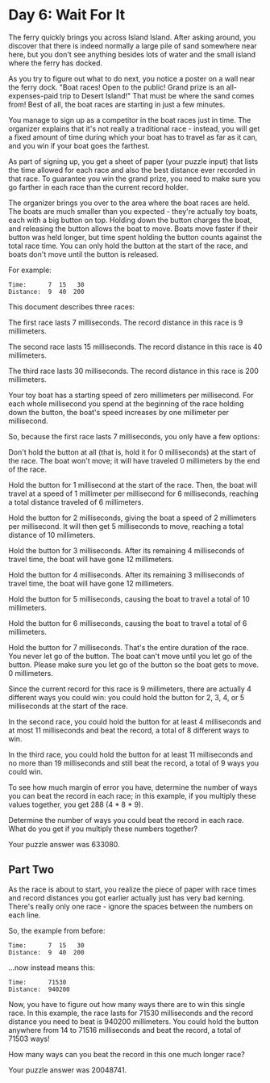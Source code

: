 # Day 6: Wait For It
The ferry quickly brings you across Island Island. After asking around, you
discover that there is indeed normally a large pile of sand somewhere near
here, but you don't see anything besides lots of water and the small island
where the ferry has docked.

As you try to figure out what to do next, you notice a poster on a wall near
the ferry dock. "Boat races! Open to the public! Grand prize is an
all-expenses-paid trip to Desert Island!" That must be where the sand comes
from! Best of all, the boat races are starting in just a few minutes.

You manage to sign up as a competitor in the boat races just in time. The
organizer explains that it's not really a traditional race - instead, you will
get a fixed amount of time during which your boat has to travel as far as it
can, and you win if your boat goes the farthest.

As part of signing up, you get a sheet of paper (your puzzle input) that lists
the time allowed for each race and also the best distance ever recorded in that
race. To guarantee you win the grand prize, you need to make sure you go
farther in each race than the current record holder.

The organizer brings you over to the area where the boat races are held. The
boats are much smaller than you expected - they're actually toy boats, each
with a big button on top. Holding down the button charges the boat, and
releasing the button allows the boat to move. Boats move faster if their button
was held longer, but time spent holding the button counts against the total
race time. You can only hold the button at the start of the race, and boats
don't move until the button is released.

For example:

    Time:      7  15   30
    Distance:  9  40  200

This document describes three races:

The first race lasts 7 milliseconds. The record distance in this race is 9
millimeters.

The second race lasts 15 milliseconds. The record distance in this race is 40
millimeters.

The third race lasts 30 milliseconds. The record distance in this race is 200
millimeters.

Your toy boat has a starting speed of zero millimeters per millisecond. For
each whole millisecond you spend at the beginning of the race holding down the
button, the boat's speed increases by one millimeter per millisecond.

So, because the first race lasts 7 milliseconds, you only have a few options:

Don't hold the button at all (that is, hold it for 0 milliseconds) at the start
of the race. The boat won't move; it will have traveled 0 millimeters by the
end of the race.

Hold the button for 1 millisecond at the start of the race. Then, the boat will
travel at a speed of 1 millimeter per millisecond for 6 milliseconds, reaching
a total distance traveled of 6 millimeters.

Hold the button for 2 milliseconds, giving the boat a speed of 2 millimeters
per millisecond. It will then get 5 milliseconds to move, reaching a total
distance of 10 millimeters.

Hold the button for 3 milliseconds. After its remaining 4 milliseconds of
travel time, the boat will have gone 12 millimeters.

Hold the button for 4 milliseconds. After its remaining 3 milliseconds of
travel time, the boat will have gone 12 millimeters.

Hold the button for 5 milliseconds, causing the boat to travel a total of 10
millimeters.

Hold the button for 6 milliseconds, causing the boat to travel a total of 6
millimeters.

Hold the button for 7 milliseconds. That's the entire duration of the race. You
never let go of the button. The boat can't move until you let go of the button.
Please make sure you let go of the button so the boat gets to move. 0
millimeters.

Since the current record for this race is 9 millimeters, there are actually 4
different ways you could win: you could hold the button for 2, 3, 4, or 5
milliseconds at the start of the race.

In the second race, you could hold the button for at least 4 milliseconds and
at most 11 milliseconds and beat the record, a total of 8 different ways to
win.

In the third race, you could hold the button for at least 11 milliseconds and
no more than 19 milliseconds and still beat the record, a total of 9 ways you
could win.

To see how much margin of error you have, determine the number of ways you can
beat the record in each race; in this example, if you multiply these values
together, you get 288 (4 * 8 * 9).

Determine the number of ways you could beat the record in each race. What do
you get if you multiply these numbers together?

Your puzzle answer was 633080.

## Part Two
As the race is about to start, you realize the piece of paper with race times
and record distances you got earlier actually just has very bad kerning.
There's really only one race - ignore the spaces between the numbers on each
line.

So, the example from before:

    Time:      7  15   30
    Distance:  9  40  200

...now instead means this:

    Time:      71530
    Distance:  940200

Now, you have to figure out how many ways there are to win this single race. In
this example, the race lasts for 71530 milliseconds and the record distance you
need to beat is 940200 millimeters. You could hold the button anywhere from 14
to 71516 milliseconds and beat the record, a total of 71503 ways!

How many ways can you beat the record in this one much longer race?

Your puzzle answer was 20048741.
